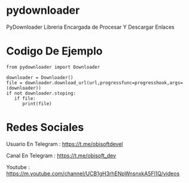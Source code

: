 # pydownloader
PyDownloader Libreria Encargada de Procesar Y Descargar Enlaces

# Codigo De Ejemplo
``` 
from pydownloader import Downloader

downloader = Downloader()
file = downloader.download_url(url,progressfunc=progresshook,args=(downloader))
if not downloader.stoping:
   if file:
      print(file)
```

# Redes Sociales
Usuario En Telegram : https://t.me/obisoftdevel

Canal En Telegram : https://t.me/obisoft_dev

Youtube : https://m.youtube.com/channel/UCB1gH3rhENpWnsnxkA5Fl1Q/videos
